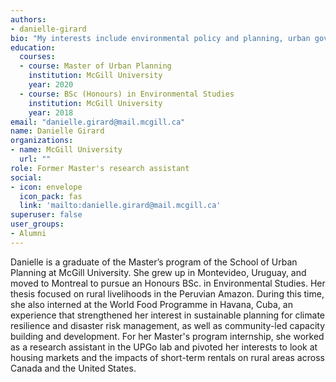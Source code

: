 ```yaml
---
authors:
- danielle-girard
bio: "My interests include environmental policy and planning, urban governance, and community-led planning."
education:
  courses:
  - course: Master of Urban Planning
    institution: McGill University
    year: 2020 
  - course: BSc (Honours) in Environmental Studies
    institution: McGill University
    year: 2018
email: "danielle.girard@mail.mcgill.ca"
name: Danielle Girard
organizations:
- name: McGill University
  url: ""
role: Former Master's research assistant
social:
- icon: envelope
  icon_pack: fas
  link: 'mailto:danielle.girard@mail.mcgill.ca'
superuser: false
user_groups:
- Alumni
---
```


Danielle is a graduate of the Master’s program of the School of Urban Planning at McGill University. She grew up in Montevideo, Uruguay, and moved to Montreal to pursue an Honours BSc. in Environmental Studies. Her thesis focused on rural livelihoods in the Peruvian Amazon. During this time, she also interned at the World Food Programme in Havana, Cuba, an experience that strengthened her interest in sustainable planning for climate resilience and disaster risk management, as well as community-led capacity building and development. For her Master's program internship, she worked as a research assistant in the UPGo lab and pivoted her interests to look at housing markets and the impacts of short-term rentals on rural areas across Canada and the United States.